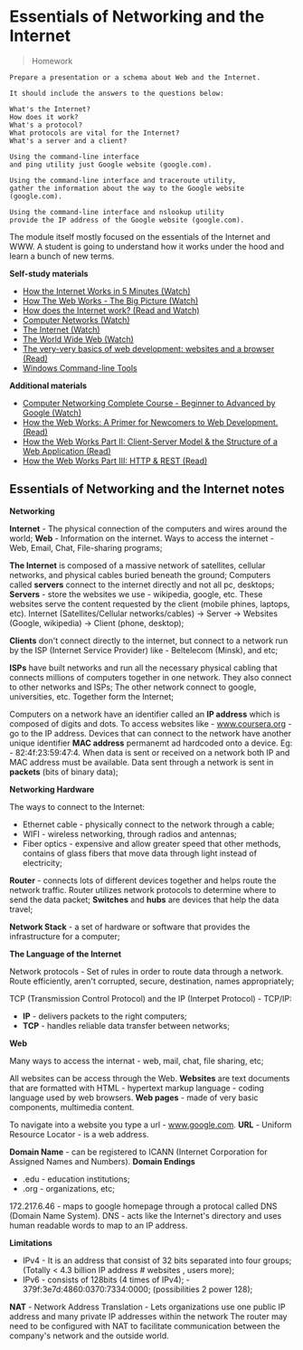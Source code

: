 # Essentials of Networking and the Internet
> Homework

```Homework
Prepare a presentation or a schema about Web and the Internet. 

It should include the answers to the questions below:

What's the Internet?
How does it work?
What's a protocol?
What protocols are vital for the Internet?
What's a server and a client?

Using the command-line interface
and ping utility just Google website (google.com).

Using the command-line interface and traceroute utility,
gather the information about the way to the Google website (google.com). 

Using the command-line interface and nslookup utility 
provide the IP address of the Google website (google.com).
```

The module itself mostly focused on the essentials of the Internet and WWW. A student is going to understand how it works under the hood and learn a bunch of new terms.

**Self-study materials**

* <a href="https://www.youtube.com/watch?v=7_LPdttKXPc" target="_blank">How the Internet Works in 5 Minutes (Watch)</a>
* <a href="https://www.youtube.com/watch?v=hJHvdBlSxug" target="_blank">How The Web Works - The Big Picture (Watch)</a>
* <a href="https://roadmap.sh/guides/what-is-internet" target="_blank">How does the Internet work? (Read and Watch)</a>
* <a href="https://www.youtube.com/watch?v=3QhU9jd03a0&list=PL8dPuuaLjXtNlUrzyH5r6jN9ulIgZBpdo&index=29" target="_blank">Computer Networks (Watch)</a>
* <a href="https://www.youtube.com/watch?v=AEaKrq3SpW8&list=PL8dPuuaLjXtNlUrzyH5r6jN9ulIgZBpdo&index=30" target="_blank">The Internet (Watch)</a>
* <a href="https://www.youtube.com/watch?v=guvsH5OFizE&list=PL8dPuuaLjXtNlUrzyH5r6jN9ulIgZBpdo&index=31" target="_blank">The World Wide Web (Watch)</a>
* <a href="https://medium.com/@yatskovavd/the-very-very-basics-of-web-development-websites-and-a-browser-43c2cf5f6c38" target="_blank">The very-very basics of web development: websites and a browser (Read)</a>
* <a href="https://developers.google.com/web/shows/ttt/series-2/windows-commandline" target="_blank">Windows Command-line Tools</a>

**Additional materials**

* <a href="https://www.youtube.com/watch?v=QKfk7YFILws" target="_blank">Computer Networking Complete Course - Beginner to Advanced by Google (Watch)</a>
* <a href="https://www.freecodecamp.org/news/how-the-web-works-a-primer-for-newcomers-to-web-development-or-anyone-really-b4584e63585c/" target="_blank">How the Web Works: A Primer for Newcomers to Web Development. (Read)</a>
* <a href="https://www.freecodecamp.org/news/how-the-web-works-part-ii-client-server-model-the-structure-of-a-web-application-735b4b6d76e3/" target="_blank">How the Web Works Part II: Client-Server Model & the Structure of a Web Application (Read)</a>
* <a href="https://www.freecodecamp.org/news/how-the-web-works-part-iii-http-rest-e61bc50fa0a/" target="_blank">How the Web Works Part III: HTTP & REST (Read)</a>

## Essentials of Networking and the Internet notes

__Networking__

**Internet** - The physical connection of the computers and wires around the world;
**Web** - Information on the internet. Ways to access the internet - Web, Email, Chat, File-sharing programs;

**The Internet** is composed of a massive network of satellites, cellular networks, and physical cables buried beneath the ground;
Computers called **servers** connect to the internet directly and not all pc, desktops;
**Servers** - store the websites we use - wikipedia, google, etc. These websites serve the content requested by the client (mobile phines, laptops, etc). Internet (Satellites/Cellular networks/cables) -> Server -> Websites (Google, wikipedia) -> Client (phone, desktop);
  
**Clients** don't connect directly to the internet, but connect to a network run by the ISP (Internet Service Provider) like - Beltelecom (Minsk), and etc;
 
**ISPs** have built networks and run all the necessary physical cabling that connects millions of computers together in one network.
They also connect to other networks and ISPs; The other network connect to google, universities, etc. Together form the Internet;
 
Computers on a network have an identifier called an **IP address** which is composed of digits and dots. To access websites like - www.coursera.org - go to the IP address. Devices that can connect to the network have another unique identifier **MAC address** permanemt ad hardcoded onto a device. Eg: - 82:4f:23:59:47:4. When data is sent or received on a network both IP and MAC address must be available.
Data sent through a network is sent in **packets** (bits of binary data); 

__Networking Hardware__

The ways to connect to the Internet:

* Ethernet cable - physically connect to the network through a cable;
* WIFI - wireless networking, through radios and antennas;
* Fiber optics - expensive and allow greater speed that other methods, contains of glass fibers that move data through light instead of electricity;
    
**Router** - connects lots of different devices together and helps route the network traffic. Router utilizes network protocols to determine where to send the data packet;
**Switches** and **hubs** are devices that help the data travel;
 
**Network Stack** - a set of hardware or software that provides the infrastructure for a computer;

__The Language of the Internet__

Network protocols - Set of rules in order to route data through a network. Route efficiently, aren't corrupted, secure, destination, names appropriately;
  
TCP (Transmission Control Protocol) and the IP (Interpet Protocol) - TCP/IP:

* **IP** - delivers packets to the right computers;
* **TCP** - handles reliable data transfer between networks;

__Web__

Many ways to access the internat - web, mail, chat, file sharing, etc;

All websites can be access through the Web. **Websites** are text documents that are formatted with HTML - hypertext markup language - coding language used by web browsers. **Web pages** - made of very basic components, multimedia content.

To navigate into a website you type a url - www.google.com. **URL** - Uniform Resource Locator - is a web address.

**Domain Name** - can be registered to ICANN (Internet Corporation for Assigned Names and Numbers).
**Domain Endings**

* .edu - education institutions;
* .org - organizations, etc;
 
172.217.6.46 - maps to google homepage through a protocal called DNS (Domain Name System). DNS - acts like the Internet's directory and uses human readable words to map to an IP address.
  
__Limitations__

* IPv4 - It is an address that consist of 32 bits separated into four groups; (Totally < 4.3 billion IP address # websites , users more);
* IPv6 - consists of 128bits (4 times of IPv4); - 379f:3e7d:4860:0370:7334:0000; (possibilities 2 power 128);

**NAT** - Network Address Translation - Lets organizations use one public IP address and many private IP addresses within the network
The router may need to be configured with NAT to facilitate communication between the company's network and the outside world.
